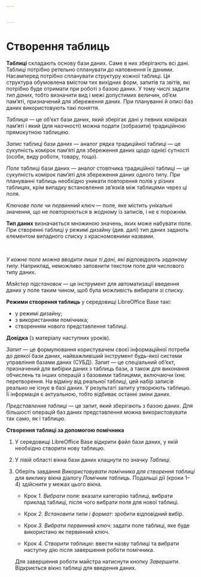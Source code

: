```yaml
---


---
```


<h1 id="створення-таблиць">Створення таблиць</h1>
<p><strong>Таблиці</strong> складають основу бази даних. Саме в них зберігають всі дані. Таблиці потрібно ретельно спланувати <em>до</em> наповнення їх даними. Насамперед потрібно спланувати структуру кожної таблиці. Ця структура обумовлена вмістом тих вихідних форм, запитів та звітів, які потрібно буде отримати при роботі з базою даних. У тому числі задати <em>тип даних</em>, тобто визначити вид і межі допустимих величин, об’єм пам’яті, призначений для збереження даних. При плануванні й описі баз даних використовують такі поняття.</p>
<p><em>Таблиця</em> — це об’єкт бази даних, який зберігає дані у певних комірках пам’яті і який (для наочності) можна подати (зобразити) традиційною прямокутною таблицею.</p>
<p><em>Запис</em> таблиці бази даних — аналог рядка традиційної таблиці — це сукупність комірок пам’яті для збереження даних щодо однієї сутності (особи, виду роботи, товару, тощо).</p>
<p><em>Поле</em> таблиці бази даних — аналог стовпчика традиційної таблиці — це сукупність комірок пам’яті для збереження даних одного типу. При плануванні таблиць необхідно уникати повторення полів у різних таблицях, крім випадку встановлення зв’язків між таблицями через ці поля.</p>
<p><em>Ключове поле</em> чи <em>первинний ключ</em> — поле, яке містить унікальні значення, що не повторюються в жодному із записів, і не є порожнім.</p>
<p><strong>Тип даних</strong>  визначається множиною значень, яких може набувати поле. При створенні таблиці у режимі дизайну (див. далі) тип даних задають елементом випадного списку з красномовними назвами.</p>
<p><img src="http://www.kievoit.ippo.kubg.edu.ua/kievoit/2012/23/22.png" alt="">  <img src="http://www.kievoit.ippo.kubg.edu.ua/kievoit/2012/23/23.png" alt=""></p>
<p><em>У кожне поле можна вводити лише ті дані, які відповідають заданому типу.</em>  Наприклад, неможливо заповнити текстом поле для числового типу даних.</p>
<p><em>Майстер підстановок</em>  — це інструмент для автоматизації введення даних у поле таким чином, щоб була можливість вибирати зі списку.</p>
<p><strong>Режими створення таблиць</strong>  у середовищі LibreOffice Base такі:</p>
<ul>
<li>у режимі дизайну;</li>
<li>з використанням помічника;</li>
<li>cтворенням нового представлення таблиці.</li>
</ul>
<p><strong>Довідка</strong>  (з матеріалу наступних уроків).</p>
<p><em>Запит</em>  — це формулювання користувачем своєї інформаційної потреби до деякої бази даних, найважливіший інструмент будь-якої системи управління базами даних (СУБД). Запит — це спеціальний об’єкт, призначений для вибірки даних з таблиць бази, а також для виконання обчислень та інших операцій з базовими таблицями, включаючи їхнє перетворення. На відміну від реальної таблиці, цей набір записів реально не існує в базі даних. У результаті запиту утворюють таблицю. Її інформація є актуальною, тобто відбиває останні зміни даних.</p>
<p><em>Представлення таблиці</em>  — це запит, який зберігають з базою даних. Для більшості операцій баз даних представлення можна використовувати так само, як і таблицю.</p>
<p><strong>Створення таблиці за допомогою помічника</strong></p>
<ol>
<li>
<p>У середовищі LibreOffice Base відкрити файл бази даних, у якій необхідно створити нову таблицю.</p>
</li>
<li>
<p>У лівій області вікна бази даних клацнути по значку  <em>Таблиці</em>.</p>
</li>
<li>
<p>Оберіть завдання  <em>Використовувати помічника для створення таблиці</em>  для виклику вікна діалогу  <em>Помічник таблиць</em>. Подальші дії (кроки 1–4) здійснити у межах цього вікна.</p>
<ul>
<li>
<p>Крок  <em>1. Вибрати поля</em>: вказати категорію таблиці, вибрати приклад таблиці, після чого вибрати поля для нової таблиці.</p>
</li>
<li>
<p>Крок <em>2. Встановити типи і формат</em>: зробити відповідний вибір.</p>
</li>
<li>
<p>Крок <em>3. Вибрати первинний ключ</em>: задати поле таблиці, яке буде використано як первинний ключ.</p>
</li>
<li>
<p>Крок <em>4. Створити таблицю</em>: ввести назву таблиці та вибрати наступну дію після завершення роботи помічника.</p>
</li>
</ul>
<p>Для завершення роботи майстра натиснути кнопку  <em>Завершити</em>. Відкриється вікно таблиці для введення даних.</p>
</li>
</ol>

